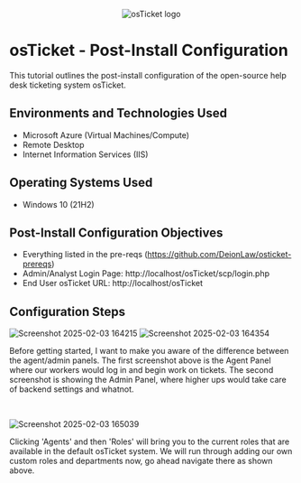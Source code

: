 <p align="center">
<img src="https://i.imgur.com/Clzj7Xs.png" alt="osTicket logo"/>
</p>

<h1>osTicket - Post-Install Configuration</h1>
This tutorial outlines the post-install configuration of the open-source help desk ticketing system osTicket.<br />

<h2>Environments and Technologies Used</h2>

- Microsoft Azure (Virtual Machines/Compute)
- Remote Desktop
- Internet Information Services (IIS)

<h2>Operating Systems Used </h2>

- Windows 10</b> (21H2)

<h2>Post-Install Configuration Objectives</h2>

- Everything listed in the pre-reqs (https://github.com/DeionLaw/osticket-prereqs)
- Admin/Analyst Login Page: http://localhost/osTicket/scp/login.php
- End User osTicket URL: http://localhost/osTicket

<h2>Configuration Steps</h2>

![Screenshot 2025-02-03 164215](https://github.com/user-attachments/assets/46a562bc-22fa-4757-9cb5-64fbdcf7465a)
![Screenshot 2025-02-03 164354](https://github.com/user-attachments/assets/b66df54b-b02a-48cb-85ac-fffbffce048c)

<p>
Before getting started, I want to make you aware of the difference between the agent/admin panels. The first screenshot above is the Agent Panel where our workers would log in and begin work on tickets. The second screenshot is showing the Admin Panel, where higher ups would take care of backend settings and whatnot.
</p>
<br />

![Screenshot 2025-02-03 165039](https://github.com/user-attachments/assets/51bf7b90-029b-4198-a5bc-1ab747441336)
<p>
  Clicking 'Agents' and then 'Roles' will bring you to the current roles that are available in the default osTicket system. We will run through adding our own custom roles and departments now, go ahead navigate there as shown above.
</p>
